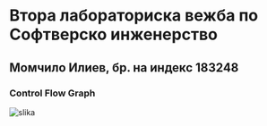 # Втора лабораториска вежба по Софтверско инженерство

## Момчило Илиев, бр. на индекс 183248

### Control Flow Graph
![slika](https://user-images.githubusercontent.com/72051355/120239653-04043b80-c25f-11eb-903e-2dc9c3730d7d.png)
